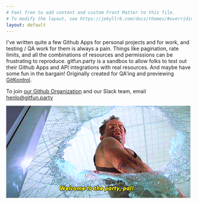 ```yaml
---
# Feel free to add content and custom Front Matter to this file.
# To modify the layout, see https://jekyllrb.com/docs/themes/#overriding-theme-defaults
layout: default
---
```


I've written quite a few Github Apps for personal projects and for work, and testing / QA work for them is always a pain. Things like pagination, rate limits, and all the combinations of resources and permissions can be frustrating to reproduce. gitfun.party is a sandbox to allow folks to test out their Github Apps and API integrations with real resources. And maybe have some fun in the bargain! Originally created for QA'ing and previewing [GitKontrol](https://www.gitkontrol.com).

To join [our Github Organization](https://github.com/gitfun-party) and our Slack team, email <henlo@gitfun.party>

![welcome to the party!](./img/welcome-to-the-party.gif)
